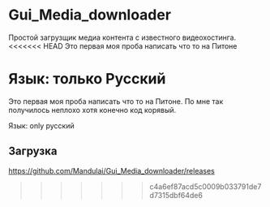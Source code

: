 # Gui_Media_downloader
Простой загрузщик медиа контента с известного видеохостинга.
<<<<<<< HEAD
Это первая моя проба написать что то на Питоне

Язык: только Русский
=======
Это первая моя проба написать что то на Питоне.
По мне так получилось неплохо хотя конечно код корявый.

Язык: only русский

## Загрузка
https://github.com/Mandulai/Gui_Media_downloader/releases

>>>>>>> c4a6ef87acd5c0009b033791de7d7315dbf64de6
